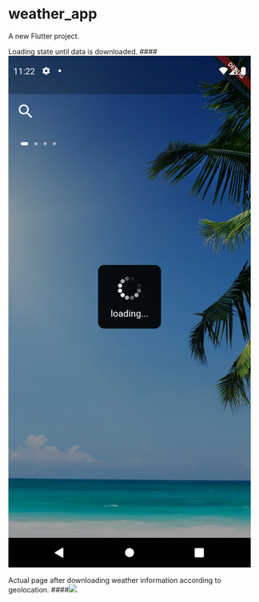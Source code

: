 # weather_app

A new Flutter project.

Loading state until data is downloaded.
####![](https://github.com/whoismiras/Flutter_WeatherApp/blob/main/Screenshot_1.png)

Actual page after downloading weather information according to geolocation.
####![](hhttps://github.com/whoismiras/Flutter_WeatherApp/blob/main/Screenshot_2.png)

